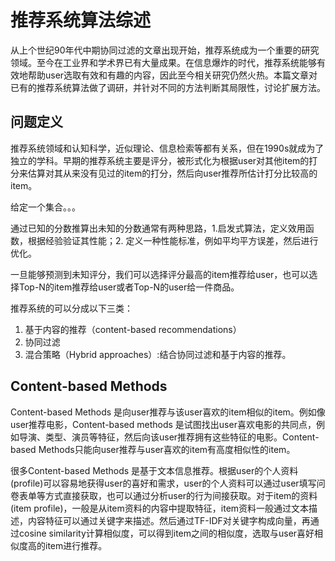 # 推荐系统算法综述

从上个世纪90年代中期协同过滤的文章出现开始，推荐系统成为一个重要的研究领域。至今在工业界和学术界已有大量成果。在信息爆炸的时代，推荐系统能够有效地帮助user选取有效和有趣的内容，因此至今相关研究仍然火热。本篇文章对已有的推荐系统算法做了调研，并针对不同的方法判断其局限性，讨论扩展方法。

## 问题定义

推荐系统领域和认知科学，近似理论、信息检索等都有关系，但在1990s就成为了独立的学科。早期的推荐系统主要是评分，被形式化为根据user对其他item的打分来估算对其从来没有见过的item的打分，然后向user推荐所估计打分比较高的item。


给定一个集合。。。


通过已知的分数推算出未知的分数通常有两种思路，1.启发式算法，定义效用函数，根据经验验证其性能；2. 定义一种性能标准，例如平均平方误差，然后进行优化。

一旦能够预测到未知评分，我们可以选择评分最高的item推荐给user，也可以选择Top-N的item推荐给user或者Top-N的user给一件商品。

推荐系统的可以分成以下三类：

1. 基于内容的推荐（content-based recommendations）
2. 协同过滤
3. 混合策略（Hybrid approaches）:结合协同过滤和基于内容的推荐。

## Content-based Methods

Content-based Methods 是向user推荐与该user喜欢的item相似的item。例如像user推荐电影，Content-based methods 是试图找出user喜欢电影的共同点，例如导演、类型、演员等特征，然后向该user推荐拥有这些特征的电影。Content-based Methods只能向user推荐与user喜欢的item有高度相似性的item。

很多Content-based Methods 是基于文本信息推荐。根据user的个人资料(profile)可以容易地获得user的喜好和需求，user的个人资料可以通过user填写问卷表单等方式直接获取，也可以通过分析user的行为间接获取。对于item的资料(item profile)，一般是从item资料的内容中提取特征，item资料一般通过文本描述，内容特征可以通过关键字来描述。然后通过TF-IDF对关键字构成向量，再通过cosine similarity计算相似度，可以得到item之间的相似度，选取与user喜好相似度高的item进行推荐。



